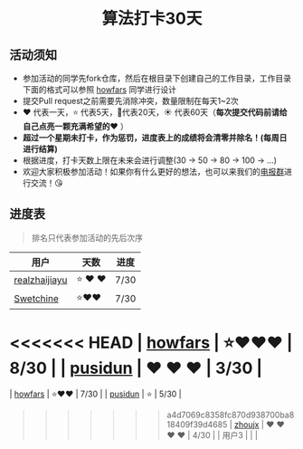 <h1 align="center">
    算法打卡30天
</h1>


## 活动须知

- 参加活动的同学先fork仓库，然后在根目录下创建自己的工作目录，工作目录下面的格式可以参照 [howfars](https://github.com/realzhaijiayu/leetcode/tree/master/howfars) 同学进行设计
- 提交Pull request之前需要先消除冲突，数量限制在每天1~2次
- :heart: 代表一天，:star: 代表5天，:star2:代表20天，:sunny: 代表60天（**每次提交代码前请给自己点亮一颗充满希望的:heart:** ）
- **超过一个星期未打卡，作为惩罚，进度表上的成绩将会清零并除名！(每周日进行结算)**
- 根据进度，打卡天数上限在未来会进行调整(30 -> 50 -> 80 -> 100 -> ...)
- 欢迎大家积极参加活动！如果你有什么更好的想法，也可以来我们的[电报群](https://t.me/joinchat/QeUx1htKgae3oBiJQ0EncQ)进行交流！:kissing_heart:

## 进度表

> 排名只代表参加活动的先后次序


| 用户                                                         | 天数                    | 进度 |
| ------------------------------------------------------------ | ----------------------- | ---- |
| [realzhaijiayu](https://github.com/realzhaijiayu)            | :star: :heart: :heart: | 7/30 |
| [Swetchine](https://github.com/Swetchine)                    | :star::heart::heart: | 7/30 |
<<<<<<< HEAD
| [howfars](https://github.com/howfars/leetcode/tree/master/howfars) | :star::heart::heart::heart: | 8/30 |
| [pusidun](https://github.com/pusidun)             | :heart: :heart:  :heart:     | 3/30 |
=======
| [howfars](https://github.com/howfars/leetcode/tree/master/howfars) | :star::heart::heart: | 7/30 |
| [pusidun](https://github.com/pusidun)             | :star:     | 5/30 |
>>>>>>> a4d7069c8358fc870d938700ba818409f39d4685
| [zhoujx](https://github.com/ZhouJianXuan/leetcode)           | :heart: :heart: :heart: :heart: |   4/30   |
| 用户3                                                        |                         |      |

